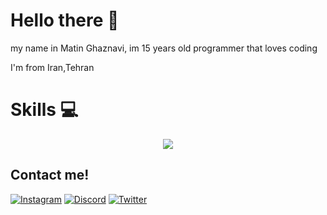 # Hello there 👋
my name in Matin Ghaznavi, im 15 years old programmer that loves coding 

I'm from Iran,Tehran


# Skills 💻 
<p align="center">
  <img src="https://skillicons.dev/icons?i=js,html,css,nodejs,react,figma,c,cpp,cs,python,sqlite,django,md,linux,unity,ps,pr,ae,wordpress&perline=5"() />
</p>

## Contact me!
[![Instagram](https://skillicons.dev/icons?i=instagram)](https://www.instagram.com/nothillscape/)
[![Discord](https://skillicons.dev/icons?i=discord)](https://discord.com/channels/1202253073368485940/)
[![Twitter](https://skillicons.dev/icons?i=twitter)](https://www.twitter.com/nothillscape/)

